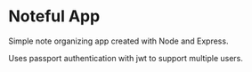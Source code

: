 Noteful App
============================
Simple note organizing app created with Node and Express.

Uses passport authentication with jwt to support multiple users.

